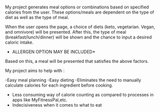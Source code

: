 My project generates meal options or combinations based on specified calories from the user. These options/meals are dependent on the type of diet as well as the type of meal.

When the user opens the page, a choice of diets (keto, vegetarian. Vegan, and omnivore) will be presented. After this, the type of meal (breakfast/lunch/dinner) will be shown and the chance to input a desired caloric intake.

* ALLERGEN OPTION MAY BE INCLUDED*

Based on this, a meal will be presented that satisfies the above factors.

My project aims to help with :

-Easy meal planning
-Easy dieting
-Eliminates the need to manually calculate calories for each ingredient before cooking.
- Less consuming way of calorie counting as compared to processes in apps like MyFitnessPal,etc.
- Indecisiveness when it comes to what to eat 
